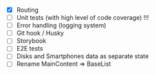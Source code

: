 - [x] Routing
- [ ] Unit tests (with high level of code coverage) !!!
- [ ] Error handling (logging system)
- [ ] Git hook / Husky
- [ ] Storybook
- [ ] E2E tests
- [ ] Disks and Smartphones data as separate state
- [ ] Rename MainContent => BaseList
